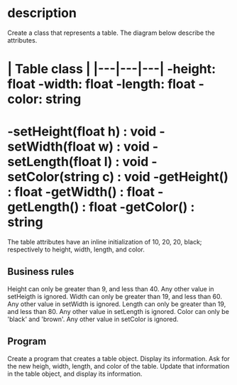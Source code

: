 # description
Create a class that represents a table. The diagram below describe the attributes.


| Table class |
|---|---|---|
-height: float
-width: float
-length: float
-color: string
==========================
-setHeight(float h) : void
-setWidth(float w) : void
-setLength(float l) : void
-setColor(string c) : void
-getHeight() : float
-getWidth() : float
-getLength() : float
-getColor() : string
==========================

The table attributes have an inline initialization of 10, 20, 20, black; respectively to height, width, length, and color.

## Business rules

Height can only be greater than 9, and less than 40. Any other value in setHeigth is ignored.
Width can only be greater than 19, and less than 60. Any other value in setWidth is ignored.
Length can only be greater than 19, and less than 80. Any other value in setLength is ignored.
Color can only be 'black' and 'brown'. Any other value in setColor is ignored.

## Program

Create a program that creates a table object. Display its information.
Ask for the new heigh, width, length, and color of the table. Update that information in the table object, and display its information.
 

